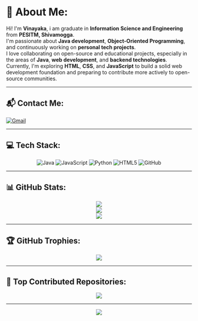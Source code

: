 # 💫 About Me:
Hi! I'm **Vinayaka**, i am graduate in **Information Science and Engineering** from **PESITM, Shivamogga**.  
I'm passionate about **Java development**, **Object-Oriented Programming**, and continuously working on **personal tech projects**.  
I love collaborating on open-source and educational projects, especially in the areas of **Java**, **web development**, and **backend technologies**.  
Currently, I'm exploring **HTML**, **CSS**, and **JavaScript** to build a solid web development foundation and preparing to contribute more actively to open-source communities.

---

## 📬 Contact Me:
[![Gmail](https://img.shields.io/badge/Gmail-D14836?style=for-the-badge&logo=gmail&logoColor=white)](mailto:vinayakah47@gmail.com)

---

## 💻 Tech Stack:
<div align="center">
  
![Java](https://img.shields.io/badge/Java-%23ED8B00.svg?style=for-the-badge&logo=openjdk&logoColor=white)
![JavaScript](https://img.shields.io/badge/JavaScript-%23323330.svg?style=for-the-badge&logo=javascript&logoColor=%23F7DF1E)
![Python](https://img.shields.io/badge/Python-3670A0?style=for-the-badge&logo=python&logoColor=ffdd54)
![HTML5](https://img.shields.io/badge/HTML5-%23E34F26.svg?style=for-the-badge&logo=html5&logoColor=white)
![GitHub](https://img.shields.io/badge/GitHub-%23121011.svg?style=for-the-badge&logo=github&logoColor=white)

</div>

---

## 📊 GitHub Stats:
<div align="center">

![](https://github-readme-stats.vercel.app/api?username=Vinayaka471&theme=radical&hide_border=true&show_icons=true)  
![](https://nirzak-streak-stats.vercel.app/?user=Vinayaka471&theme=radical&hide_border=true)  
![](https://github-readme-stats.vercel.app/api/top-langs/?username=Vinayaka471&theme=radical&hide_border=true&layout=compact)

</div>

---

## 🏆 GitHub Trophies:
<div align="center">

![](https://github-profile-trophy.vercel.app/?username=Vinayaka471&theme=radical&no-frame=true&no-bg=true&margin-w=6)

</div>

---

## 🚀 Top Contributed Repositories:
<div align="center">

![](https://github-contributor-stats.vercel.app/api?username=Vinayaka471&limit=5&theme=dark&combine_all_yearly_contributions=true)

</div>

---

<div align="center">

[![](https://visitcount.itsvg.in/api?id=Vinayaka471&icon=0&color=5)](https://visitcount.itsvg.in)

</div>

